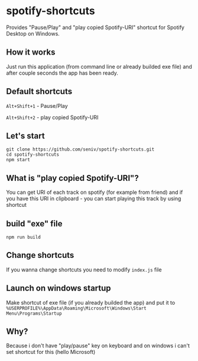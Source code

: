 # spotify-shortcuts
Provides "Pause/Play" and "play copied Spotify-URI" shortcut for Spotify Desktop on Windows.
## How it works
Just run this application (from command line or already builded exe file) and after couple seconds the app has been ready.
## Default shortcuts
`Alt+Shift+1` - Pause/Play

`Alt+Shift+2` - play copied Spotify-URI
## Let's start
```
git clone https://github.com/seniv/spotify-shortcuts.git
cd spotify-shortcuts
npm start
```
## What is "play copied Spotify-URI"?
You can get URI of each track on spotify (for example from friend) and if you have this URI in clipboard - you can start playing this track by using shortcut
## build "exe" file
```
npm run build
```
## Change shortcuts
If you wanna change shortcuts you need to modify `index.js` file
## Launch on windows startup
Make shortcut of exe file (if you already builded the app) and put it to `%USERPROFILE%\AppData\Roaming\Microsoft\Windows\Start Menu\Programs\Startup`
## Why?
Because i don't have "play/pause" key on keyboard and on windows i can't set shortcut for this (hello Microsoft)